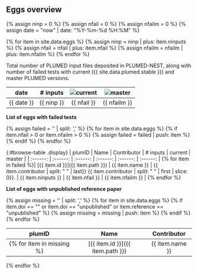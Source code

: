 Eggs overview
-----------------------------

{% assign ninp   = 0 %}
{% assign nfail  = 0 %}
{% assign nfailm = 0 %}
{% assign date = "now" | date: "%Y-%m-%d %H:%M" %}

{% for item in site.data.eggs %}
   {% assign ninp   = ninp   | plus: item.ninputs %}
   {% assign nfail  = nfail  | plus: item.nfail %}
   {% assign nfailm = nfailm | plus: item.nfailm %}
{% endfor %}

Total number of PLUMED input files deposited in PLUMED-NEST, along with number of failed tests
with current ({{ site.data.plumed.stable }}) and master PLUMED versions.

|   date   |  # inputs | ![current](https://img.shields.io/badge/current-failed-red.svg) | ![master](https://img.shields.io/badge/master-failed-red.svg) |
| :------: |  :------:  |  :------:  | :------:  |
|  {{ date }} | {{ ninp }} | {{ nfail }} | {{ nfailm }} |


__List of eggs with failed tests__

{% assign failed = '' | split: ',' %}
{% for item in site.data.eggs %}
  {% if item.nfail > 0 or item.nfailm > 0 %}
     {% assign failed = failed | push: item %}
  {% endif %}
{% endfor %}

{:#browse-table .display}
| plumID | Name | Contributor | # inputs | current | master |
| :------: |  :------:  |  :------: | :------: | :------:  | :------: |
{% for item in failed %}| [{{ item.id }}]({{ item.path }}) | {{ item.name }} | {{ item.contributor | split: " " | last}} {{ item.contributor | split: " " | first | slice: 0}}. | {{ item.ninputs }} | {{ item.nfail }} | {{ item.nfailm }} |
{% endfor %}

__List of eggs with unpublished reference paper__

{% assign missing = '' | split: ',' %}
{% for item in site.data.eggs %}
  {% if item.doi == "" or item.doi == "unpublished" or item.reference == "unpublished" %}
     {% assign missing = missing | push: item %}
  {% endif %}
{% endfor %}

| plumID | Name | Contributor |
| :------: |  :------:  |  :------: |
{% for item in missing %}| [{{ item.id }}]({{ item.path }}) | {{ item.name }} | {{ item.contributor | split: " " | last}} {{ item.contributor | split: " " | first | slice: 0}}. |
{% endfor %}

<script>
$(document).ready(function() {
var table = $('#browse-table').DataTable({
  "dom": '<"search"f><"top"il>rt<"bottom"Bp><"clear">',
  language: { search: '', searchPlaceholder: "Search project..." },
  buttons: [
        'copy', 'excel', 'pdf'
  ],
  "order": [[ 0, "desc" ]]
  });
$('#browse-table-searchbar').keyup(function () {
  table.search( this.value ).draw();
  });
});
</script>
